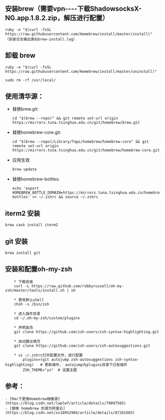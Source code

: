 ## 安装brew（需要vpn----下载ShadowsocksX-NG.app.1.8.2.zip，解压进行配置）
```
ruby -e "$(curl -fsSL https://raw.githubusercontent.com/Homebrew/install/master/install)"
（安装日志输出类似brew-install.log）
```

## 卸载 brew
```
ruby -e "$(curl -fsSL https://raw.githubusercontent.com/Homebrew/install/master/uninstall)"

sudo rm -rf /usr/local/
```

## 使用清华源：

* 替换brew.git:
    ```
    cd "$(brew --repo)" && git remote set-url origin https://mirrors.tuna.tsinghua.edu.cn/git/homebrew/brew.git

* 替换homebrew-core.git:
    ```
    cd "$(brew --repo)/Library/Taps/homebrew/homebrew-core" && git remote set-url origin https://mirrors.tuna.tsinghua.edu.cn/git/homebrew/homebrew-core.git
    ```

* 应用生效
    ```
    brew update
    ```

* 替换homebrew-bottles:
    ```
    echo 'export HOMEBREW_BOTTLE_DOMAIN=https://mirrors.tuna.tsinghua.edu.cn/homebrew-bottles' >> ~/.zshrc && source ~/.zshrc
    ```
## iterm2 安装
```
brew cask install iterm2
```

## git 安装
```
brew install git
```

## 安装和配置oh-my-zsh
```
    * 下载安装
    curl -L https://raw.github.com/robbyrussell/oh-my-zsh/master/tools/install.sh | sh

    * 更改默认shell
    chsh -s /bin/zsh

    * 进入插件目录
    cd ~/.oh-my-zsh/custom/plugins

    * 声明高亮
    git clone https://github.com/zsh-users/zsh-syntax-highlighting.git

    * 自动建议填充
    git clone https://github.com/zsh-users/zsh-autosuggestions.git

    * vi ~/.zshrc打开配置文件，进行配置        
        plugins=(git autojump zsh-autosuggestions zsh-syntax-highlighting)   # 更新插件， autojump为plugins目录下已有插件
        ZSH_THEME="ys"  # 设置主题
```

## 参考：
    - [Mac下更换Homebrew镜像源](https://blog.csdn.net/lwplwf/article/details/79097565)
    - [替换 homebrew 的源为阿里云](https://blog.csdn.net/xs18952904/article/details/87261603)
